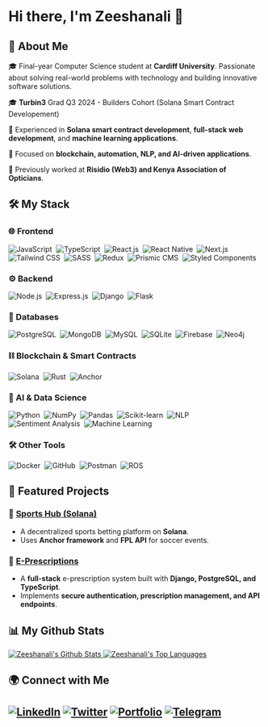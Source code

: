 # Hi there, I'm Zeeshanali 👋

## 🚀 About Me
🎓 Final-year Computer Science student at **Cardiff University**. Passionate about solving real-world problems with technology and building innovative software solutions.

🎓 **Turbin3** Grad Q3 2024 - Builders Cohort (Solana Smart Contract Developement)

🔹 Experienced in **Solana smart contract development**, **full-stack web development**, and **machine learning applications**.

🔹 Focused on **blockchain, automation, NLP, and AI-driven applications**.

🔹 Previously worked at **Risidio (Web3) and Kenya Association of Opticians**.

## 🛠️ My Stack

### 🌐 Frontend
![JavaScript](https://img.shields.io/badge/-JavaScript-05122A?style=flat&logo=javascript)&nbsp;
![TypeScript](https://img.shields.io/badge/-TypeScript-05122A?style=flat&logo=typescript)&nbsp;
![React.js](https://img.shields.io/badge/-React.js-05122A?style=flat&logo=react)&nbsp;
![React Native](https://img.shields.io/badge/-React_Native-05122A?style=flat&logo=react)&nbsp;
![Next.js](https://img.shields.io/badge/-Next.js-05122A?style=flat&logo=next.js)&nbsp;
![Tailwind CSS](https://img.shields.io/badge/-Tailwind_CSS-05122A?style=flat&logo=tailwind-css)&nbsp;
![SASS](https://img.shields.io/badge/-SASS-05122A?style=flat&logo=sass)&nbsp;
![Redux](https://img.shields.io/badge/-Redux-05122A?style=flat&logo=redux)&nbsp;
![Prismic CMS](https://img.shields.io/badge/-Prismic_CMS-05122A?style=flat&logo=prismic)&nbsp;
![Styled Components](https://img.shields.io/badge/-Styled_Components-05122A?style=flat&logo=styled-components)&nbsp;

### ⚙️ Backend
![Node.js](https://img.shields.io/badge/-Node.js-05122A?style=flat&logo=node.js)&nbsp;
![Express.js](https://img.shields.io/badge/-Express.js-05122A?style=flat&logo=express)&nbsp;
![Django](https://img.shields.io/badge/-Django-05122A?style=flat&logo=django)&nbsp;
![Flask](https://img.shields.io/badge/-Flask-05122A?style=flat&logo=flask)&nbsp;

### 💾 Databases
![PostgreSQL](https://img.shields.io/badge/-PostgreSQL-05122A?style=flat&logo=postgresql)&nbsp;
![MongoDB](https://img.shields.io/badge/-MongoDB-05122A?style=flat&logo=mongodb)&nbsp;
![MySQL](https://img.shields.io/badge/-MySQL-05122A?style=flat&logo=mysql)&nbsp;
![SQLite](https://img.shields.io/badge/-SQLite-05122A?style=flat&logo=sqlite)&nbsp;
![Firebase](https://img.shields.io/badge/-Firebase-05122A?style=flat&logo=firebase)&nbsp;
![Neo4j](https://img.shields.io/badge/-Neo4j-05122A?style=flat&logo=neo4j)&nbsp;

### ⛓ Blockchain & Smart Contracts
![Solana](https://img.shields.io/badge/-Solana-05122A?style=flat&logo=solana)&nbsp;
![Rust](https://img.shields.io/badge/-Rust-05122A?style=flat&logo=rust)&nbsp;
![Anchor](https://img.shields.io/badge/-Anchor-05122A?style=flat&logo=solana)&nbsp;

### 🤖 AI & Data Science
![Python](https://img.shields.io/badge/-Python-05122A?style=flat&logo=python)&nbsp;
![NumPy](https://img.shields.io/badge/-NumPy-05122A?style=flat&logo=numpy)&nbsp;
![Pandas](https://img.shields.io/badge/-Pandas-05122A?style=flat&logo=pandas)&nbsp;
![Scikit-learn](https://img.shields.io/badge/-Scikit_Learn-05122A?style=flat&logo=scikit-learn)&nbsp;
![NLP](https://img.shields.io/badge/-NLP-05122A?style=flat&logo=ai)&nbsp;
![Sentiment Analysis](https://img.shields.io/badge/-Sentiment_Analysis-05122A?style=flat&logo=ai)&nbsp;
![Machine Learning](https://img.shields.io/badge/-Machine_Learning-05122A?style=flat&logo=ai)&nbsp;

### 🛠 Other Tools
![Docker](https://img.shields.io/badge/-Docker-05122A?style=flat&logo=docker)&nbsp;
![GitHub](https://img.shields.io/badge/-GitHub-05122A?style=flat&logo=github)&nbsp;
![Postman](https://img.shields.io/badge/-Postman-05122A?style=flat&logo=postman)&nbsp;
![ROS](https://img.shields.io/badge/-ROS-05122A?style=flat&logo=ros)&nbsp;

## 📌 Featured Projects
### 🔹 [Sports Hub (Solana)](https://github.com/zsh28/solana-builders-q3-2024/tree/master/capstone)
- A decentralized sports betting platform on **Solana**.
- Uses **Anchor framework** and **FPL API** for soccer events.

### 🔹 [E-Prescriptions](https://github.com/zsh28/E-Prescriptions)
- A **full-stack** e-prescription system built with **Django, PostgreSQL, and TypeScript**.
- Implements **secure authentication, prescription management, and API endpoints**.

## 📊 My Github Stats

<a href="https://github.com/zsh28/github-readme-stats">
  <img alt="Zeeshanali's Github Stats" src="https://github-readme-stats.vercel.app/api?username=zsh28&show_icons=true&count_private=true&theme=blue-green&hide_border=true&bg_color=0D1117"/>
</a>
<a href="https://github.com/zsh28/github-readme-stats">
  <img alt="Zeeshanali's Top Languages" src="https://github-readme-stats.vercel.app/api/top-langs/?username=zsh28&langs_count=8&count_private=true&layout=compact&theme=blue-green&hide_border=true&bg_color=0D1117"/>
</a>



## 🌍 Connect with Me
[![LinkedIn](https://img.shields.io/badge/LinkedIn-0077B5?style=for-the-badge&logo=linkedin&logoColor=white)](https://linkedin.com/in/zeeshanali-gulamhusein)
[![Twitter](https://img.shields.io/badge/Twitter-1DA1F2?style=for-the-badge&logo=twitter&logoColor=white)](https://x.com/zeeshdev28)
[![Portfolio](https://img.shields.io/badge/Portfolio-000?style=for-the-badge&logo=globe&logoColor=white)](https://zeeshanali-g.netlify.app/)
[![Telegram](https://img.shields.io/badge/Telegram-26A5E4?style=for-the-badge&logo=telegram&logoColor=white)](https://t.me/zeesh28)
---
